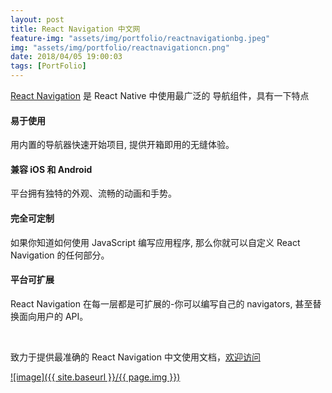 ```yaml
---
layout: post
title: React Navigation 中文网
feature-img: "assets/img/portfolio/reactnavigationbg.jpeg"
img: "assets/img/portfolio/reactnavigationcn.png"
date: 2018/04/05 19:00:03
tags: [PortFolio]
---
```


[React Navigation](https://reactnavigation.org/zh-Hans/) 是 React Native 中使用最广泛的 导航组件，具有一下特点

#### 易于使用
用内置的导航器快速开始项目, 提供开箱即用的无缝体验。
#### 兼容 iOS 和 Android
平台拥有独特的外观、流畅的动画和手势。
#### 完全可定制
如果你知道如何使用 JavaScript 编写应用程序, 那么你就可以自定义 React Navigation 的任何部分。
#### 平台可扩展
React Navigation 在每一层都是可扩展的-你可以编写自己的 navigators, 甚至替换面向用户的 API。

<br>

致力于提供最准确的 React Navigation 中文使用文档，[欢迎访问](https://reactnavigation.org/zh-Hans/)

[![image]({{ site.baseurl }}/{{ page.img }})](https://reactnavigation.org/zh-Hans/)
